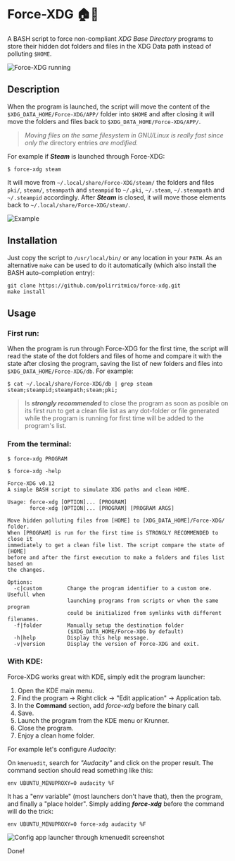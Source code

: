 Force-XDG :house::wrench:
===========================

A BASH script to force non-compliant _XDG Base Directory_ programs to store
their hidden dot folders and files in the XDG Data path instead of polluting
`$HOME`.

![Force-XDG running](docs/screenshot_01.png)

## Description

When the program is launched, the script will move the content of the
`$XDG_DATA_HOME/Force-XDG/APP/` folder into `$HOME` and after closing it will
move the folders and files back to `$XDG_DATA_HOME/Force-XDG/APP/`.

> _Moving files on the same filesystem in GNU/Linux is really fast since only
> the_ directory entries _are modified._

For example if ***Steam*** is launched through Force-XDG:

```command
$ force-xdg steam
```

It will move from `~/.local/share/Force-XDG/steam/` the folders and files
`pki/`, `steam/`, `steampath` and `steampid` to `~/.pki`, `~/.steam`,
`~/.steampath` and `~/.steampid` accordingly. After ***Steam*** is closed, it
will move those elements back to `~/.local/share/Force-XDG/steam/`.

![Example](docs/example.png)

## Installation

Just copy the script to `/usr/local/bin/` or any location in your `PATH`. As an
alternative `make` can be used to do it automatically (which also install the
BASH auto-completion entry):

```
git clone https://github.com/polirritmico/force-xdg.git
make install
```

## Usage

### First run:

When the program is run through Force-XDG for the first time, the script will
read the state of the dot folders and files of home and compare it with the
state after closing the program, saving the list of new folders and files into
`$XDG_DATA_HOME/Force-XDG/db`. For example:

```command
$ cat ~/.local/share/Force-XDG/db | grep steam
steam;steampid;steampath;steam;pki;
```
 
> Is ***strongly recommended*** to close the program as soon as posible on its
> first run to get a clean file list as any dot-folder or file generated while
> the program is running for first time will be added to the program's list.

### From the terminal:

```command
$ force-xdg PROGRAM
```

```
$ force-xdg -help

Force-XDG v0.12
A simple BASH script to simulate XDG paths and clean HOME.

Usage: force-xdg [OPTION]... [PROGRAM]
       force-xdg [OPTION]... [PROGRAM] [PROGRAM ARGS]

Move hidden polluting files from [HOME] to [XDG_DATA_HOME]/Force-XDG/ folder.
When [PROGRAM] is run for the first time is STRONGLY RECOMMENDED to close it
immediately to get a clean file list. The script compare the state of [HOME]
before and after the first execution to make a folders and files list based on
the changes.

Options:
  -c|custom        Change the program identifier to a custom one. Usefull when
                   launching programs from scripts or when the same program
                   could be initialized from symlinks with different filenames.
  -f|folder        Manually setup the destination folder
                   ($XDG_DATA_HOME/Force-XDG by default)
  -h|help          Display this help message.
  -v|version       Display the version of Force-XDG and exit.
```

### With KDE:

Force-XDG works great with KDE, simply edit the program launcher:

1. Open the KDE main menu.
2. Find the program → Right click → "Edit application" → Application tab.
3. In the **Command** section, add _force-xdg_ before the binary call.
4. Save.
5. Launch the program from the KDE menu or Krunner.
6. Close the program.
7. Enjoy a clean home folder.

For example let's configure _Audacity_:

On `kmenuedit`, search for _"Audacity"_ and click on the proper result.
The command section should read something like this:

```
env UBUNTU_MENUPROXY=0 audacity %F
```
It has a "env variable" (most launchers don't have that), then the program, and
finally a "place holder". Simply adding ***force-xdg*** before the command
will do the trick:

```
env UBUNTU_MENUPROXY=0 force-xdg audacity %F
```
![Config app launcher through kmenuedit screenshot](docs/screenshot_02.png)

Done!

